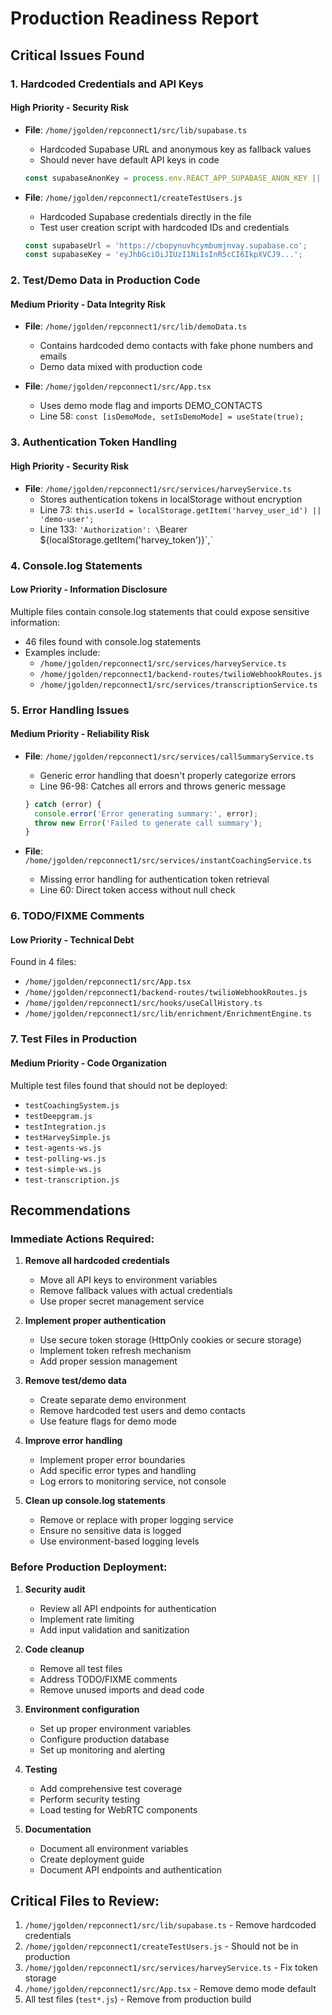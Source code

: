 # Production Readiness Report

## Critical Issues Found

### 1. Hardcoded Credentials and API Keys

#### High Priority - Security Risk
- **File**: `/home/jgolden/repconnect1/src/lib/supabase.ts`
  - Hardcoded Supabase URL and anonymous key as fallback values
  - Should never have default API keys in code
  ```typescript
  const supabaseAnonKey = process.env.REACT_APP_SUPABASE_ANON_KEY || 'eyJhbGciOiJIUzI1NiIsInR5cCI6IkpXVCJ9...';
  ```

- **File**: `/home/jgolden/repconnect1/createTestUsers.js`
  - Hardcoded Supabase credentials directly in the file
  - Test user creation script with hardcoded IDs and credentials
  ```javascript
  const supabaseUrl = 'https://cbopynuvhcymbumjnvay.supabase.co';
  const supabaseKey = 'eyJhbGciOiJIUzI1NiIsInR5cCI6IkpXVCJ9...';
  ```

### 2. Test/Demo Data in Production Code

#### Medium Priority - Data Integrity Risk
- **File**: `/home/jgolden/repconnect1/src/lib/demoData.ts`
  - Contains hardcoded demo contacts with fake phone numbers and emails
  - Demo data mixed with production code

- **File**: `/home/jgolden/repconnect1/src/App.tsx`
  - Uses demo mode flag and imports DEMO_CONTACTS
  - Line 58: `const [isDemoMode, setIsDemoMode] = useState(true);`

### 3. Authentication Token Handling

#### High Priority - Security Risk
- **File**: `/home/jgolden/repconnect1/src/services/harveyService.ts`
  - Stores authentication tokens in localStorage without encryption
  - Line 73: `this.userId = localStorage.getItem('harvey_user_id') || 'demo-user';`
  - Line 133: `'Authorization': \`Bearer \${localStorage.getItem('harvey_token')}\`,`

### 4. Console.log Statements

#### Low Priority - Information Disclosure
Multiple files contain console.log statements that could expose sensitive information:
- 46 files found with console.log statements
- Examples include:
  - `/home/jgolden/repconnect1/src/services/harveyService.ts`
  - `/home/jgolden/repconnect1/backend-routes/twilioWebhookRoutes.js`
  - `/home/jgolden/repconnect1/src/services/transcriptionService.ts`

### 5. Error Handling Issues

#### Medium Priority - Reliability Risk
- **File**: `/home/jgolden/repconnect1/src/services/callSummaryService.ts`
  - Generic error handling that doesn't properly categorize errors
  - Line 96-98: Catches all errors and throws generic message
  ```typescript
  } catch (error) {
    console.error('Error generating summary:', error);
    throw new Error('Failed to generate call summary');
  }
  ```

- **File**: `/home/jgolden/repconnect1/src/services/instantCoachingService.ts`
  - Missing error handling for authentication token retrieval
  - Line 60: Direct token access without null check

### 6. TODO/FIXME Comments

#### Low Priority - Technical Debt
Found in 4 files:
- `/home/jgolden/repconnect1/src/App.tsx`
- `/home/jgolden/repconnect1/backend-routes/twilioWebhookRoutes.js`
- `/home/jgolden/repconnect1/src/hooks/useCallHistory.ts`
- `/home/jgolden/repconnect1/src/lib/enrichment/EnrichmentEngine.ts`

### 7. Test Files in Production

#### Medium Priority - Code Organization
Multiple test files found that should not be deployed:
- `testCoachingSystem.js`
- `testDeepgram.js`
- `testIntegration.js`
- `testHarveySimple.js`
- `test-agents-ws.js`
- `test-polling-ws.js`
- `test-simple-ws.js`
- `test-transcription.js`

## Recommendations

### Immediate Actions Required:

1. **Remove all hardcoded credentials**
   - Move all API keys to environment variables
   - Remove fallback values with actual credentials
   - Use proper secret management service

2. **Implement proper authentication**
   - Use secure token storage (HttpOnly cookies or secure storage)
   - Implement token refresh mechanism
   - Add proper session management

3. **Remove test/demo data**
   - Create separate demo environment
   - Remove hardcoded test users and demo contacts
   - Use feature flags for demo mode

4. **Improve error handling**
   - Implement proper error boundaries
   - Add specific error types and handling
   - Log errors to monitoring service, not console

5. **Clean up console.log statements**
   - Remove or replace with proper logging service
   - Ensure no sensitive data is logged
   - Use environment-based logging levels

### Before Production Deployment:

1. **Security audit**
   - Review all API endpoints for authentication
   - Implement rate limiting
   - Add input validation and sanitization

2. **Code cleanup**
   - Remove all test files
   - Address TODO/FIXME comments
   - Remove unused imports and dead code

3. **Environment configuration**
   - Set up proper environment variables
   - Configure production database
   - Set up monitoring and alerting

4. **Testing**
   - Add comprehensive test coverage
   - Perform security testing
   - Load testing for WebRTC components

5. **Documentation**
   - Document all environment variables
   - Create deployment guide
   - Document API endpoints and authentication

## Critical Files to Review:

1. `/home/jgolden/repconnect1/src/lib/supabase.ts` - Remove hardcoded credentials
2. `/home/jgolden/repconnect1/createTestUsers.js` - Should not be in production
3. `/home/jgolden/repconnect1/src/services/harveyService.ts` - Fix token storage
4. `/home/jgolden/repconnect1/src/App.tsx` - Remove demo mode default
5. All test files (`test*.js`) - Remove from production build